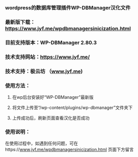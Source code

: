 ### wordpress的数据库管理插件WP-DBManager汉化文件



### 最新版下载：https://www.jyf.me/wpdbmanagersinicization.html

### 目前支持版本：WP-DBManager 2.80.3

### 技术支持网站：https://www.jyf.me/

### 技术支持：极云坊 （www.jyf.me)




### 使用方法：

1. 在wp后台安装好“WP-DBManager”最新版

2. 将文件上传至“/wp-content/plugins/wp-dbmanager”文件夹下

3. 上传成功后，刷新页面查看汉化是否成功



### 使用说明：

在使用过程中，如遇到任何问题，可在https://www.jyf.me/wpdbmanagersinicization.html 页面下方留言


